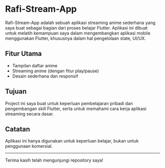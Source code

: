 # Rafi-Stream-App

Rafi-Stream-App adalah sebuah aplikasi streaming anime sederhana yang saya buat sebagai bagian dari proses belajar Flutter. Aplikasi ini dibuat untuk melatih kemampuan saya dalam mengembangkan aplikasi mobile menggunakan Flutter, khususnya dalam hal pengelolaan state, UI/UX.

## Fitur Utama
- Tampilan daftar anime
- Streaming anime (dengan fitur play/pause)
- Desain sederhana dan responsif

## Tujuan
Project ini saya buat untuk keperluan pembelajaran pribadi dan pengembangan skill Flutter, serta untuk memahami cara kerja aplikasi streaming secara dasar.

## Catatan
Aplikasi ini hanya digunakan untuk keperluan belajar, bukan untuk penggunaan komersial.

---

Terima kasih telah mengunjungi repository saya!
